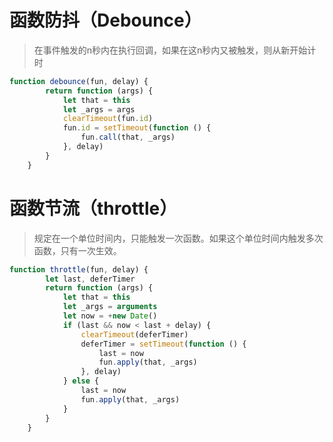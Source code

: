 #  函数防抖（Debounce）

> 在事件触发的n秒内在执行回调，如果在这n秒内又被触发，则从新开始计时

~~~~javascript
function debounce(fun, delay) {
        return function (args) {
            let that = this
            let _args = args
            clearTimeout(fun.id)
            fun.id = setTimeout(function () {
                fun.call(that, _args)
            }, delay)
        }
    }
~~~~

#  函数节流（throttle）

> 规定在一个单位时间内，只能触发一次函数。如果这个单位时间内触发多次函数，只有一次生效。

~~~javascript
function throttle(fun, delay) {
        let last, deferTimer
        return function (args) {
            let that = this
            let _args = arguments
            let now = +new Date()
            if (last && now < last + delay) {
                clearTimeout(deferTimer)
                deferTimer = setTimeout(function () {
                    last = now
                    fun.apply(that, _args)
                }, delay)
            } else {
                last = now
                fun.apply(that, _args)
            }
        }
    }
~~~

